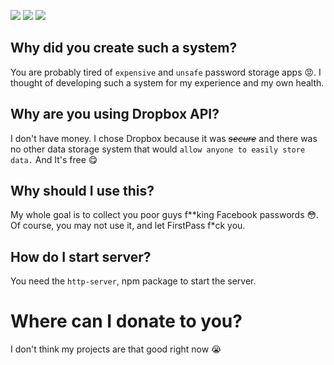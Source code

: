 ![](https://i.imgur.com/OEdjct3.png)
![](https://i.imgur.com/llQZi6P.png)
![](https://i.imgur.com/wOurxf1.png)


## Why did you create such a system?

You are probably tired of ```expensive``` and ```unsafe``` password storage apps 😡. I thought of developing such a system for my experience and my own health.

## Why are you using Dropbox API?

I don't have money. I chose Dropbox because it was ~~_secure_~~ and there was no other data storage system that would ```allow anyone to easily store data.``` And It's free 😋

## Why should I use this?

My whole goal is to collect you poor guys f**king Facebook passwords 😳. Of course, you may not use it, and let FirstPass f*ck you.

## How do I start server?

You need the ```http-server```, npm package to start the server. 

# Where can I donate to you?

I don't think my projects are that good right now 😭
